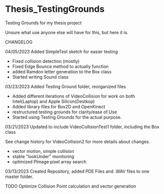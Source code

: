 # Thesis_TestingGrounds
 Testing Grounds for my thesis project

Unsure what use anyone else will have for this, but here it is.

CHANGELOG

04/05/2023
Added SimpleTest sketch for easier testing
- Fixed collision detection (mostly)
- Fixed Edge Bounce method to actually function
- added Ramdon letter generation to the Box class
- Started writing Sound class

03/23/2023
Added Testing Ground folder, reorganized files
- Added different iterations of VideoCollision for work on both Intel(Laptop) and Apple Silicon(Destkop)
- Added library files for Box2D and OpenKinect
- restructured testing grounds for clarity/ease of Use
- Started using Testing Grounds for the actual purpose. 

03/21/2023
Updated to include VideoCollisionTest1 folder, including the Box class 

See change history for VideoCollision2 for more details about changes. 
- vector motion, simple collision
- stable "lookUnder" monitoring
- optimized PImage pixel array search 

03/13/2023
Created Repository, added PDE Files and .WAV files to one master folder. 

TODO Optimize Collision Point calculation and vector generation
